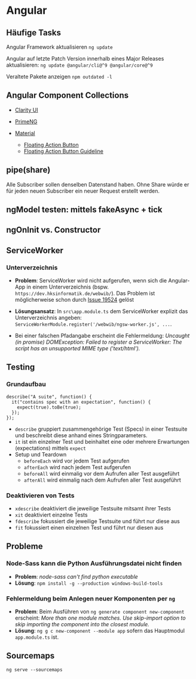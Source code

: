 # Angular

## Häufige Tasks

Angular Framework aktualisieren `ng update`

Angular auf letzte Patch Version innerhalb eines Major Releases aktualisieren:
`ng update @angular/cli@^9 @angular/core@^9`

Veraltete Pakete anzeigen `npm outdated -l`

## Angular Component Collections

* [Clarity UI](https://vmware.github.io/clarity/documentation/)
* [PrimeNG](https://www.primefaces.org/primeng/)

* [Material](https://material.io)
    * [Floating Action Button](https://material.io/components/web/catalog/buttons/floating-action-buttons/)
    * [Floating Action Button Guideline](https://material.io/guidelines/components/buttons-floating-action-button.html)

## pipe(share)

Alle Subscriber sollen denselben Datenstand haben.
Ohne Share würde er für jeden neuen Subscriber ein neuer Request erstellt werden.

## ngModel testen: mittels fakeAsync + tick

## ngOnInit vs. Constructor

## ServiceWorker

### Unterverzeichnis
* **Problem**: ServiceWorker wird nicht aufgerufen, wenn sich die Angular-App in einem Unterverzeichnis
(bspw. `https://dev.hksinformatik.de/webwib/`). Das Problem ist möglicherweise schon durch [Issue 19524](https://github.com/angular/angular/issues/19524) gelöst

* **Lösungsansatz**: In `src\app.module.ts` dem ServiceWorker explizit das Unterverzeichnis angeben:
`ServiceWorkerModule.register('/webwib/ngsw-worker.js', ...`.

* Bei einer falschen Pfadangabe erscheint die Fehlermeldung: *Uncaught (in promise) DOMException: Failed to register a
ServiceWorker: The script has an unsupported MIME type ('text/html').*

## Testing

### Grundaufbau
```
describe("A suite", function() {
  it("contains spec with an expectation", function() {
    expect(true).toBe(true);
  });
});
```
* `describe` gruppiert zusammengehörige Test (Specs) in einer Testsuite und beschreibt diese anhand eines Stringparameters.
* `it` ist ein einzelner Test und beinhaltet eine oder mehrere Erwartungen (expectations) mittels `expect`
* Setup und Teardown
  * `beforeEach` wird vor jedem Test aufgerufen
  * `afterEach` wird nach jedem Test aufgerufen
  * `beforeAll` wird einmalig vor dem Aufrufen aller Test ausgeführt
  * `afterAll` wird einmalig nach dem Aufrufen aller Test ausgeführt

### Deaktivieren von Tests
* `xdescribe` deaktiviert die jeweilige Testsuite mitsamt ihrer Tests
* `xit` deaktiviert einzelne Tests
* `fdescribe` fokussiert die jeweilige Testsuite und führt nur diese aus
* `fit` fokussiert einen einzelnen Test und führt nur diesen aus


## Probleme

### Node-Sass kann die Python Ausführungsdatei nicht finden
* **Problem**: *node-sass can't find python executable*
* **Lösung**: `npm install -g --production windows-build-tools`

### Fehlermeldung beim Anlegen neuer Komponenten per ``ng``
* **Problem**: Beim Ausführen von `ng generate component new-component` erscheint: *More than one module matches. Use skip-import option to skip importing the component into the closest module.*
* **Lösung**: `ng g c new-component --module app` sofern das Hauptmodul `app.module.ts` ist.

## Sourcemaps
`ng serve --sourcemaps`